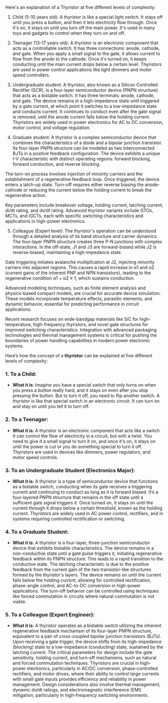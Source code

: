 Here's an explanation of a Thyristor at five different levels of complexity:

1. Child (5-10 years old):
A thyristor is like a special light switch. It stays off until you press a button, and then it lets electricity flow through. Once it's on, it stays on until you turn off the main power. It's used in many toys and gadgets to control when they turn on and off.

2. Teenager (13-17 years old):
A thyristor is an electronic component that acts as a controllable switch. It has three connections: anode, cathode, and gate. When you apply a small signal to the gate, it allows current to flow from the anode to the cathode. Once it's turned on, it keeps conducting until the main current drops below a certain level. Thyristors are used in power control applications like light dimmers and motor speed controllers.

3. Undergraduate student:
A thyristor, also known as a Silicon Controlled Rectifier (SCR), is a four-layer semiconductor device (PNPN structure) that acts as a bistable switch. It has three terminals: anode, cathode, and gate. The device remains in a high-impedance state until triggered by a gate current, at which point it switches to a low-impedance state and conducts current. It continues to conduct even after the gate signal is removed, until the anode current falls below the holding current. Thyristors are widely used in power electronics for AC to DC conversion, motor control, and voltage regulation.

4. Graduate student:
A thyristor is a complex semiconductor device that combines the characteristics of a diode and a bipolar junction transistor. Its four-layer PNPN structure can be modeled as two interconnected BJTs in a positive feedback configuration. The device exhibits a unique I-V characteristic with distinct operating regions: forward blocking, forward conduction, and reverse blocking. 

The turn-on process involves injection of minority carriers and the establishment of a regenerative feedback loop. Once triggered, the device enters a latch-up state. Turn-off requires either reverse biasing the anode-cathode or reducing the current below the holding current to break the regenerative action.

Key parameters include breakover voltage, holding current, latching current, di/dt rating, and dv/dt rating. Advanced thyristor variants include GTOs, MCTs, and IGCTs, each with specific switching characteristics and applications in high-power electronics.

5. Colleague (Expert level):
The thyristor's operation can be understood through a detailed analysis of its band structure and carrier dynamics. The four-layer PNPN structure creates three P-N junctions with complex interactions. In the off-state, J1 and J3 are forward-biased while J2 is reverse-biased, maintaining a high-impedance state.

Gate triggering initiates avalanche multiplication at J2, injecting minority carriers into adjacent regions. This causes a rapid increase in α1 and α2 (current gains of the inherent PNP and NPN transistors), leading to the regenerative condition α1 + α2 ≥ 1, which sustains conduction.

Advanced modeling techniques, such as finite element analysis and physics-based compact models, are crucial for accurate device simulation. These models incorporate temperature effects, parasitic elements, and dynamic behavior, essential for predicting performance in circuit applications.

Recent research focuses on wide-bandgap materials like SiC for high-temperature, high-frequency thyristors, and novel gate structures for improved switching characteristics. Integration with advanced packaging technologies and thermal management systems is critical for pushing the boundaries of power handling capabilities in modern power electronic systems.

Here’s how the concept of a **thyristor** can be explained at five different levels of complexity:

### 1. **To a Child:**
   - **What it is**: Imagine you have a special switch that only turns on when you press a button really hard, and it stays on even after you stop pressing the button. But to turn it off, you need to flip another switch. A thyristor is like that special switch in an electronic circuit. It can turn on and stay on until you tell it to turn off.

### 2. **To a Teenager:**
   - **What it is**: A thyristor is an electronic component that acts like a switch. It can control the flow of electricity in a circuit, but with a twist. You need to give it a small signal to turn it on, and once it's on, it stays on until the power is cut or you do something special to turn it off. Thyristors are used in devices like dimmers, power regulators, and motor speed controls.

### 3. **To an Undergraduate Student (Electronics Major):**
   - **What it is**: A thyristor is a type of semiconductor device that functions as a bistable switch, conducting when its gate receives a triggering current and continuing to conduct as long as it is forward biased. It’s a four-layered PNPN structure that remains in the off state until a sufficient gate signal triggers it. Once turned on, it stays on until the current through it drops below a certain threshold, known as the holding current. Thyristors are widely used in AC power control, rectifiers, and in systems requiring controlled rectification or switching.

### 4. **To a Graduate Student:**
   - **What it is**: A thyristor is a four-layer, three-junction semiconductor device that exhibits bistable characteristics. The device remains in a non-conductive state until a gate pulse triggers it, initiating regenerative feedback within its PNPN structure. This leads to a rapid transition to the conductive state. The latching characteristic is due to the positive feedback from the current gain of the two transistor-like structures formed by the thyristor's layers. The device remains on until the current falls below the holding current, allowing for controlled rectification, phase-angle control, and AC-to-DC conversion in high-power applications. The turn-off behavior can be controlled using techniques like forced commutation in circuits where natural commutation is not viable.

### 5. **To a Colleague (Expert Engineer):**
   - **What it is**: A thyristor operates as a bistable switch utilizing the inherent regenerative feedback mechanism of its four-layer PNPN structure, equivalent to a pair of cross-coupled bipolar junction transistors (BJTs). Upon receiving a gate trigger, the device shifts from its high-impedance (blocking) state to a low-impedance (conducting) state, sustained by the latching current. The critical parameters for design include the gate sensitivity, holding current, and turn-off mechanisms, such as natural and forced commutation techniques. Thyristors are crucial in high-power electronics, particularly in AC/DC conversion, phase-controlled rectifiers, and motor drives, where their ability to control large currents with small gate inputs provides efficiency and reliability in power management. Design considerations also involve thermal management, dynamic dv/dt ratings, and electromagnetic interference (EMI) mitigation, particularly in high-frequency switching environments.

